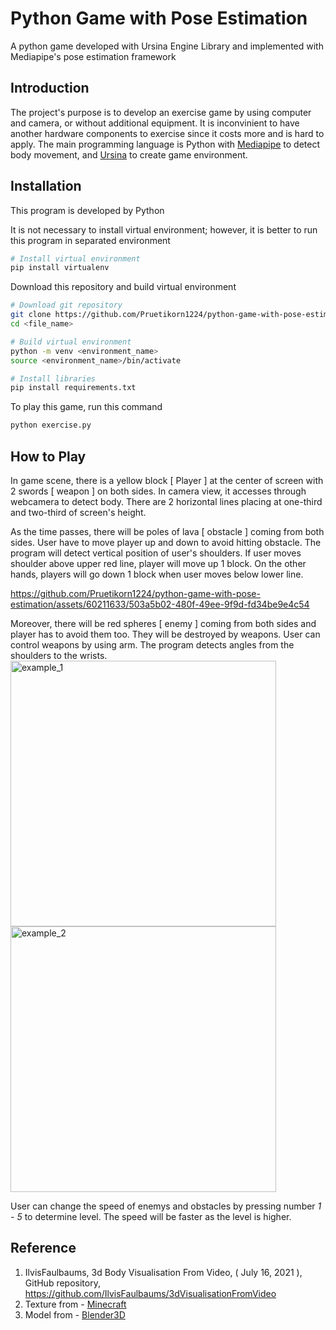 # Python Game with Pose Estimation
A python game developed with Ursina Engine Library and implemented with Mediapipe's pose estimation framework

## Introduction
The project's purpose is to develop an exercise game by using computer and camera, or without additional equipment. It is inconvinient to have another hardware components to exercise since it costs more and is hard to apply. The main programming language is Python with [Mediapipe](https://developers.google.com/mediapipe/solutions/vision/pose_landmarker/python) to detect body movement, and [Ursina](https://www.ursinaengine.org/documentation.html) to create game environment.

## Installation
This program is developed by Python

It is not necessary to install virtual environment; however, it is better to run this program in separated environment
```bash
# Install virtual environment
pip install virtualenv
```
Download this repository and build virtual environment
```bash
# Download git repository
git clone https://github.com/Pruetikorn1224/python-game-with-pose-estimation.git <file_name>
cd <file_name>

# Build virtual environment
python -m venv <environment_name>
source <environment_name>/bin/activate

# Install libraries
pip install requirements.txt
```
To play this game, run this command
```bash
python exercise.py
```

## How to Play
In game scene, there is a yellow block \[ Player \] at the center of screen with 2 swords \[ weapon \] on both sides. In camera view, it accesses through webcamera to detect body. There are 2 horizontal lines placing at one-third and two-third of screen's height.

As the time passes, there will be poles of lava \[ obstacle \] coming from both sides. User have to move player up and down to avoid hitting obstacle. The program will detect vertical position of user's shoulders. If user moves shoulder above upper red line, player will move up 1 block. On the other hands, players will go down 1 block when user moves below lower line.


https://github.com/Pruetikorn1224/python-game-with-pose-estimation/assets/60211633/503a5b02-480f-49ee-9f9d-fd34be9e4c54


Moreover, there will be red spheres \[ enemy \] coming from both sides and player has to avoid them too. They will be destroyed by weapons. User can control weapons by using arm. The program detects angles from the shoulders to the wrists.
<img width="425" alt="example_1" src="https://github.com/Pruetikorn1224/python-game-with-pose-estimation/assets/60211633/f6c13e11-d437-4477-ae15-91fbc13bd8d0"><img width="425" alt="example_2" src="https://github.com/Pruetikorn1224/python-game-with-pose-estimation/assets/60211633/f306d915-08a1-4f02-969b-4acf4fdced65">


User can change the speed of enemys and obstacles by pressing number *1 - 5* to determine level. The speed will be faster as the level is higher.

## Reference
1.  IlvisFaulbaums, 3d Body Visualisation From Video, \( July 16, 2021 \), GitHub repository, https://github.com/IlvisFaulbaums/3dVisualisationFromVideo
2.  Texture from - [Minecraft](https://www.minecraft.net/en-us)
3.  Model from - [Blender3D](https://sketchfab.com/3d-models/minecraft-diamond-sword-2fd7a88f5bd44d728c2bbdd8dfc27f99)

